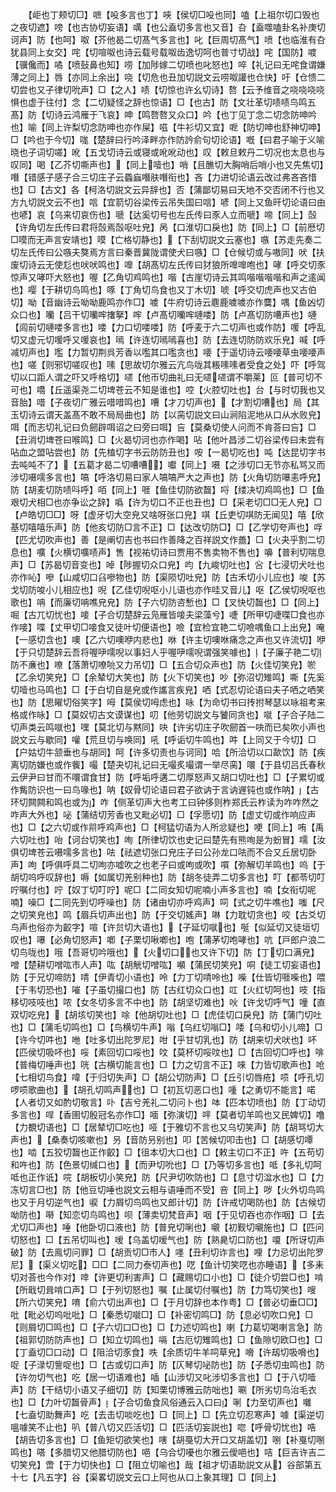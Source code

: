 <!-- { "loadSidebar": true } -->
　　【岠也丁颊切□】嗻【吺多言也丁】唊【侯切□吺也同】嗑【上祖尔切口毁也之夜切遮】嗙【也古协切妄语】噧【也公盍切多言也又音】叴【盍噬嗑卦名补庚切诃声】防【也呵】呶【芥他曷二切髙气多言也】叱【巨周切髙气】喷【也临淮有叴犹县同上女交】咤【切喧呶也诗云载号载呶齿逸切呵也普寸切战】咤【国防】喥【骥儳而】噊【喷鼔鼻也知】唠【加陟嫁二切喷也叱怒也】啐【礼记曰无咤食谓嫌薄之同上】唇【亦同上余出】哓【切危也丑加切説文云唠呶讙也仓快】吁【仓愦二切尝也又子律切吮声】□【之人】啧【切惊也许幺切诗】嗸【云予维音之哓哓哓哓惧也虚于往付】念【二切疑怪之辞也惊语】□【也古】防【文壮革切啧啧鸟鸣五髙】防【切诗云鸿雁于飞哀】呻【鸣嗸嗸又众口】吟【也丁见丁念二切念防呻吟也】喻【同上许梨切念防呻也亦作屎】嗞【牛衫切又宜】呝【防切呻也舒神切呻】□【吟也于今切】哤【楚辞曰行吟泽畔亦作防訡俞句切论语】嘅【曰君子喻于义喻晓也子词切嗟】吪【五戈切诗云或寝或吪吪动也】叹【敕旦敕丹二切况也太息也与叹同】喝【乙芥切嘶声也】【同上噎也】哨【且醮切大胸哨后哨小也又先焦切】噆【错感子感子合三切庄子云蟁蝱噆肤噆衔也】吝【力进切论语云改过弗吝吝惜也】□【古文】各【柯洛切説文云异辞也】否【蒲鄙切易曰天地不交否闭不行也又方九切説文云不也】唁【宜箭切谷梁传云吊失国曰唁】喭【同上又鱼旰切论语曰由也喭】哀【乌来切哀伤也】嗁【达奚切号也左氏传曰豕人立而嗁】啼【同上】嗀【许角切左氏传曰君将嗀焉嗀呕吐皃】呙【口淮切口戾也】防【同上】□【前厯切□嗼而无声言安靖也】嗼【亡格切静也】【下刮切説文云塞也】嗾【苏走先奏二切左氏传曰公嗾夫獒焉方言曰秦晋冀陇谓使犬曰嗾】□【仓候切或与嗷同】吠【扶废切诗云无使尨也吠吠鸣也】嘷【胡髙切左氏传曰犲狼所嘷嘷咆也】哮【呼交切豕惊声又哮吓大怒也】喔【乙角切鸡鸣也】喈【古崖切诗云其鸣喈喈喈喈和声之逺闻也】嘤【于耕切鸟鸣也】啄【丁角切鸟食也又丁木切】唬【呼交切虎声也又古伯切】呦【音幽诗云呦呦鹿鸣亦作□】噳【牛府切诗云麀鹿噳噳亦作麌】喁【鱼凶切众口也】囒【吕干切囒哰撦拏】哰【卢髙切囒哰嗹喽】防【卢髙切防嘈声也】嗹【闾前切嗹喽多言也】喽【力口切喽喽】防【呼麦于六二切声也或作防】喛【呼乱切又虚元切喛呼又喛哀也】嘕【许连切嘕嘕喜也】防【去连切防防欢乐皃】喊【呼减切声也】嚂【力暂切荆呉芳香以嚂其口嚂贪也】喓【于遥切诗云喓喓草虫喓喓声也】嗟【则邪切嗟叹也】嗉【思故切尔雅云亢鸟咙其粻嗉嗉者受食之处】吓【呼驾切以口距人谓之吓又呼格切】嚃【他帀切曲礼曰无嚃嚃谓不嚼莱】叵【普可切不可也】嘺【丘遥渠尧二切埤苍云不知是谁也】啌【火腔切吐也】台【与时切我也又音胎】唶【子夜切广雅云唶唶鸣也】嘈【才刀切声也】【才割切嘈也】局【其玉切诗云谓天盖髙不敢不局局曲也】防【以脔切説文曰山涧陷泥地从口从水败皃】咡【而志切礼记曰负劒辟咡诏之曰旁曰咡】吂【莫桑切使人问而不肯荅曰吂】□【丑消切埤苍曰喉鸣】□【火曷切诃也亦作喝】呫【他叶昌涉二切谷梁传曰未尝有呫血之盟呫尝也】防【先榼切字书云防防丑也】咹【一曷切吃也】吨【达昆切字书去吨吨不了】【五葛才曷二切嘈嘈】囐【同上】嗫【之涉切口无节亦私骂又而涉切嗫嚅多言也】嗃【呼洛切易曰家人嗃嗃严大之声也】防【火角切防嚗恚呼皃】防【胡麦切防啧呌呼】咟【同上】啀【鱼佳切防欲齧】哷【缕决切鸡鸣也】□【鱼艰切犬相□也亦争讼之辞】噅【许为切口不正也丑也】□【采老切□□无人皃】□【卢皓切□□】呀【虚牙切大空皃又啥呀张口皃】唭【丘吏切唭防无闻见】嘻【欣基切嘻嘻乐声】防【他亥切防□言不正】□【达改切防□】□【乙学切夸声也】哹【匹尤切吹声也】善【是阐切吉也书曰作善降之百祥説文作譱】□【火夬乎割二切息也】嚝【火横切嚝啧声】售【视祐切诗曰贾用不售卖物不售也】嚊【普利切喘息声】□【苏曷切音变也】啅【陟握切众口皃】呁【九峻切吐也】吢【七浸切犬吐也亦作吣】嘇【山咸切口臽嘇物也】防【渠陨切吐皃】防【古禾切小儿应也】唆【苏戈切防唆小儿相应也】唲【乙佳切唲呕小儿语也亦作哇又音儿】呕【乙侯切唲呕也歌也】呥【而廉切呥噍皃皃】防【子六切防咨慙也】□【叉快切齧也】□【同上】啒【古兀切忧也】唼【子合切楚辞云凫雁皆唼夫梁藻兮】啑【所甲切啑喋□食也亦作唼】喋【丈甲切□唼食又徒叶切便语也】噞【宜检宜艳二切噞喁鱼口上出皃】唵【一感切含也】噢【乙六切噢咿内悲也】咻【许主切噢咻痛念之声也又许流切】咿【于只切楚辞云吾将喔吚嚅唲以事妇人乎喔吚嚅唲谓强笑噱也】【子廉子艳二切防不亷也】嘹【落萧切嘹喨又力吊切】□【五合切众声也】防【火佳切笑皃】唹【乙余切笑皃】□【余辇切大笑也】防【火下切笑也】吵【弥沼切雉鸣】嘶【先奚切噎也马鸣也】□【于白切自是皃或作讗言疾皃】哂【式忍切论语曰夫子哂之哂笑也】防【思矅切俗笑字】呣【莫侯切呣虑也】咏【为命切书曰抟拊琴瑟以咏祖考来格或作咏】□【莫奴切古文谟谋也】叨【他劳切説文与饕同贪也】噈【子合子陆二切声类云鸣噈也】嘿【莫北切与黙同】吷【许劣切庄子吹劒首一吷而已矣吹小声也説文云与歇同】嚾【荒旦切与唤同】吼【呼诟切牛鸣也】吽【上同又于今切】□【户姑切牛颔垂也与胡同】呵【许多切责也与诃同】哈【所洽切以口歃饮】防【疾离切防嫌也或作飺】嘬【楚夬切礼记曰无嘬炙嘬谓一举尽脔】噮【于县切吕氏春秋云伊尹曰甘而不噮谓食甘】防【呼垢呼遘二切厚怒声又胡口切吐也】□【子累切或作觜防识也一曰鸟喙也】呐【奴骨切论语曰君子欲讷于言讷遟钝也或作呐】【古环切闗闗和鸣也或为】咋【侧革切声大也考工曰钟侈则柞郑氏云柞读为咋咋然之咋声大外也】咇【蒲结切芳香也又毗必切】□【孚愿切】防【虚丈切或作响应声也】□【之六切或作喌呼鸡声也】□【柯猛切语为人所忿疑也】哽【同上】哊【禹六切吐也】咍【诃台切笑也】咰【所律切饮也史记曰楚先有熊咰是为蚡冒】嚅【汝俱切埤苍云嗫嚅多言也】呿【祛遮切张口皃庄子曰公孙龙口呿而不合又丘居切卧声】呴【呼俱呼具二切呴亦嘘吹之也老子曰或呴或吹】嘪【弥解切羊鸣也】呜【于胡切呜呼叹辞也】嗕【如属切羌别种也】防【胡冬徒弄二切多言也】叮【都苓切叮咛嘱付也】咛【奴丁切叮咛】呢□【二同女知切呢喃小声多言也】喃【女衔切呢喃】噪□【二同先到切呼噪也】防【诸由切亦呼鸡声】呞【式之切牛噍也】嗤【尺之切笑皃也】鸣【眉兵切声出也】防【于交切媱声】啉【力耽切贪也】咬【古爻切鸟声也俗亦为齩字】喧【许贠切大语也】【子延切噈也】唌【似延切又徒垣切叹也】嚗【必角切怒声】喞【子栗切啾喞也】咆【蒲茅切咆哮也】吭【戸郎户浪二切鸟咙也】哦【吾哥切吟哦也】【火切口也又许下切】防【丁切口满皃】噌【楚耕切噌吰市人声】吰【胡觥切噌吰】嚬【蒲民切笑皃】哃【徒工切妄语也】防【于兄切啼防】啨【伊青切小语也】呤【力丁切啨呤也】喍【仕皆切啀喍也】喂【于韦切恐也】嗺【子虽切撮口也】防【古红切众口也】叿【火红切呵也】吱【指移切吱吱也】哝【女冬切多言不中也】防【胡坚切难也】吙【许戈切呼气】噇【直双切吃皃】【胡垓切笑也】唋【他胡切吐也】□【虎佳切口戾皃】防【蒲门切吐也】□【蒲毛切鸣也】□【鸟横切牛声】嗡【乌红切嗡□】唩【乌和切小儿啼】□【许今切吽也】咃【吐多切出陀罗尼】咁【乎甘切乳也】防【胡来切犬吠也】吥【匹侯切吸吥也】哸【素回切口哸也】呅【莫杯切哸呅也】□【古回切□呼也】啡【普梅切唾声也】咣【古横切能言也】□【力之切言不正】唻【力皆切歌声也】呛【七相切鸟食】喡【于归切失声】□【胡公切防声】□【丘引切唇疮】唝【呼孔切啰唝歌曲也】【胡孔切鸣声也】□【初瓦切恶口也】喠【之勇切不能言】喏【人者切又如酌切敬言】卟【吉兮羌礼二切问卜也】呠【匹本切喷也】防【丁动切多言也】哻【香圉切殷冠名亦作□】喕【弥演切】哶【莫者切羊鸣也又民婢切】噜【力覩切语也】□【居辇切□吃也】哑【于雅切不言也又乌切笑声】防【胡骂切大声也】【桑奏切咳嗽也】叧【音防叧别也】叩【苦候切叩击也】□【胡感切嘾也】啮【五狡切齧也正作齩】□【徂本切大口也】□【敕主切口不正】吘【五苟切和吘也】防【色景切缄口也】【而尹切吮也】□【乃等切多言也】呧【多礼切呵呧也正作诋】唍【胡板切小笑皃】防【尺尹切吹防也】□【息寸切湓水也】□【力冻切言□也】防【他豆切唾也説文云相与语唾而不受】咅【同上】哕【火外切鸟鸣也又于月切逆气也】唳【力屑切鸟鸣也又郎计切】防【许戒切喝防也】防【古候切呦防也】啭【知恋切鸟鸣也】呗【薄卖切梵音声】咽【于见切吞也亦作咽】□【去尤切□声也】唾【他卧切口液也】防【普皃切唎也】嚫【初觐切嚫施也】□【匹问切怒也】□【五吊切叫也】嗳【乌盖切嗳气也】防【熟臰切口防也】嗄【所讶切声破】防【去鳯切问罪】□【胡贡切□市人】嚜【丑利切诈言也】哩【力忌切出陀罗尼】【渠义切吃】□□【二同力泰切声也】呓【鱼计切笑呓也亦睡语】【多耒切对荅也今作对】啈【许更切利害声】□【藏赐切口小也】□【徒介切尝□也】啃【所戢切咠啃口声】□【于列切怒也】嘱【止属切付嘱也】防【力笃切笑也】嗖【所六切笑皃】唷【俞六切出声也】□【于月切辞也本作粤】□【普必切垂□□】吡【毗必切呜吡吡】□【秦悉切噈□】□【补密切鸣□】防【息必切吹口皃】□【则屑切□鸣也】□【子六切口□也】□【力述切鸣也】喇【力葛切喝喇言急】防【祖郭切防防声也】□【知立切鸣也】嗝【古厄切雉鸣也】□【鱼隙切欧□也】□【丁盍切□口动】□【阻洽切豕食】呹【余质切牛羊呞草皃】嗋【许刼切吸嗋也】哫【子渌切訾哫也】□【古或切口声】防【仄琴切咇防也】防【子悉切虫鸣也】防【许勿切气也】吃【居一切语难也】喢【山涉切又叱涉切多言也】□【于八切噎声】防【干结切小语又子细切】防【知栗切博雅云防咄也】唰【所劣切鸟治毛衣也】□【力叶切齧骨声】【子合切鱼食风俗通云入口曰】唎【力至切声也】囃【七盍切助舞声】吃【去击切啖吃也】□【同上】□【先立切忍寒声】噱【渠逆切嗢噱笑不止也】叭【普八切又匹活切】□【匹活切妄説也】唿【呼骨切忧也】哠【胡告切多言也】□【鱼矩切欲笑也】嗐【胡戞切大开口又胡盖切】哵【补戛切哵鸣也】嗒【多腊切又他腊切防也】唈【乌合切嚘也尔雅云僾唈也】咭【巨吉许吉二切笑皃】啻【于力切快也】□【阻立切喻也】哉【祖才切语助説文从】谷部第五十七【凡五字】谷【渠畧切説文云口上阿也从口上象其理】□【同上】
